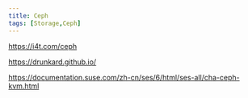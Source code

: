 ```yaml
---
title: Ceph
tags: [Storage,Ceph]
---
```

https://i4t.com/ceph

https://drunkard.github.io/

https://documentation.suse.com/zh-cn/ses/6/html/ses-all/cha-ceph-kvm.html